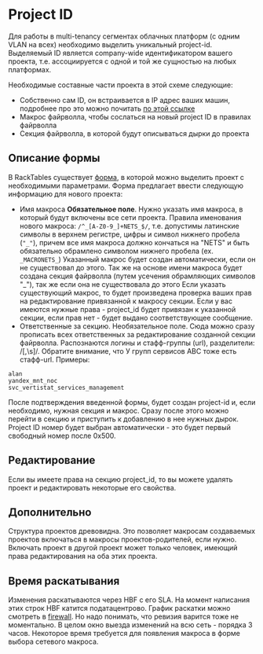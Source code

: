 # Project ID
Для работы в multi-tenancy сегментах облачных платформ (с одним VLAN на всех) необходимо выделить уникальный project-id.
Выделяемый ID является company-wide идентификатором вашего проекта, т.е. ассоциируется с одной и той же сущностью на любых платформах.

Необходимые составные части проекта в этой схеме следующие:

* Собственно сам ID, он встраивается в IP адрес ваших машин, подробнее про это можно почитать [по этой ссылке](https://wiki.yandex-team.ru/NOC/newnetwork/hbf/project_id/)
* Макрос файрволла, чтобы сослаться на новый project ID в правилах файрволла
* Секция файрволла, в которой будут описываться дырки до проекта

## Описание формы
В RackTables существует [форма](https://racktables.yandex.net/index.php?page=services&tab=projects), в которой можно выделить проект с необходимыми параметрами.
Форма предлагает ввести следующую информацию для нового проекта:

* Имя макроса
**Обязательное поле**. Нужно указать имя макроса, в который будут включены все сети проекта.
Правила именования нового макроса: `/^_[A-Z0-9_]+NETS_$/`, т.е. допустимы латинские символы в верхнем регистре, цифры и символ нижнего пробела (`"_"`), причем все имя макроса должно кончаться на "NETS" и быть обязательно обрамлено символом нижнего пробела (ex. `_MACRONETS_`)
Указанный макрос будет создан автоматически, если он не существовал до этого.
Так же на основе имени макроса будет создана секция файрволла (путем усечения обрамляющих символов "_"), так же если она не существовала до этого
Если указать существующий макрос, то будет произведена проверка ваших прав на редактирование привязанной к макросу секции. Если у вас имеются нужные права - project_id будет привязан к указанной секции, если прав нет - будет выдано соответствующее сообщение.
* Ответственные за секцию.
Необязательное поле. Сюда можно сразу прописать всех ответственных за редактирование созданной секции файрволла.
Распознаются логины и стафф-группы (url), разделители: /[,\s]/. Обратите внимание, что У групп сервисов ABC тоже есть стафф-url. Примеры:
```
alan
yandex_mnt_noc
svc_vertistat_services_management
```

После подтверждения введенной формы, будет создан project-id и, если необходимо, нужная секция и макрос. Сразу после этого можно перейти в секцию и приступить к добавлению в нее нужных дырок.
Project ID номер будет выбран автоматически - это будет первый свободный номер после 0x500.

## Редактирование
Если вы имеете права на секцию project_id, то вы можете удалять проект и редактировать некоторые его свойства.

## Дополнительно
Структура проектов древовидна. Это позволяет макросам создаваемых проектов включаться в макросы проектов-родителей, если нужно.
Включать проект в другой проект может только человек, имеющий права редактирования на оба этих проекта.

## Время раскатывания
Изменения раскатываются через HBF с его SLA. На момент написания этих строк HBF катится податацентрово. График раскатки можно смотреть в [firewall](https://firewall.yandex-team.ru/).
Но надо понимать, что ревизия варится тоже не моментально. В целом окно выезда изменений на всю сеть - порядка 3 часов. Некоторое время требуется для появления макроса в форме выбора сетевого макроса.
